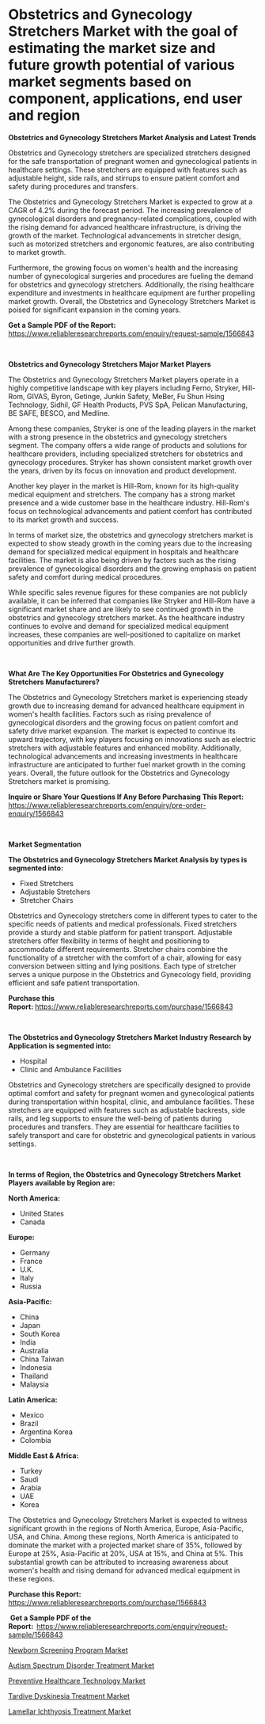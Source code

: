 <p><h1>Obstetrics and Gynecology Stretchers Market with the goal of estimating the market size and future growth potential of various market segments based on component, applications, end user and region</h1></p><p><strong>Obstetrics and Gynecology Stretchers Market Analysis and Latest Trends</strong></p>
<p><p>Obstetrics and Gynecology stretchers are specialized stretchers designed for the safe transportation of pregnant women and gynecological patients in healthcare settings. These stretchers are equipped with features such as adjustable height, side rails, and stirrups to ensure patient comfort and safety during procedures and transfers.</p><p>The Obstetrics and Gynecology Stretchers Market is expected to grow at a CAGR of 4.2% during the forecast period. The increasing prevalence of gynecological disorders and pregnancy-related complications, coupled with the rising demand for advanced healthcare infrastructure, is driving the growth of the market. Technological advancements in stretcher design, such as motorized stretchers and ergonomic features, are also contributing to market growth.</p><p>Furthermore, the growing focus on women's health and the increasing number of gynecological surgeries and procedures are fueling the demand for obstetrics and gynecology stretchers. Additionally, the rising healthcare expenditure and investments in healthcare equipment are further propelling market growth. Overall, the Obstetrics and Gynecology Stretchers Market is poised for significant expansion in the coming years.</p></p>
<p><strong>Get a Sample PDF of the Report:&nbsp;</strong> <a href="https://www.reliableresearchreports.com/enquiry/request-sample/1566843">https://www.reliableresearchreports.com/enquiry/request-sample/1566843</a></p>
<p>&nbsp;</p>
<p><strong>Obstetrics and Gynecology Stretchers Major Market Players</strong></p>
<p><p>The Obstetrics and Gynecology Stretchers Market players operate in a highly competitive landscape with key players including Ferno, Stryker, Hill-Rom, GIVAS, Byron, Getinge, Junkin Safety, MeBer, Fu Shun Hsing Technology, Sidhil, GF Health Products, PVS SpA, Pelican Manufacturing, BE SAFE, BESCO, and Medline.</p><p>Among these companies, Stryker is one of the leading players in the market with a strong presence in the obstetrics and gynecology stretchers segment. The company offers a wide range of products and solutions for healthcare providers, including specialized stretchers for obstetrics and gynecology procedures. Stryker has shown consistent market growth over the years, driven by its focus on innovation and product development.</p><p>Another key player in the market is Hill-Rom, known for its high-quality medical equipment and stretchers. The company has a strong market presence and a wide customer base in the healthcare industry. Hill-Rom's focus on technological advancements and patient comfort has contributed to its market growth and success.</p><p>In terms of market size, the obstetrics and gynecology stretchers market is expected to show steady growth in the coming years due to the increasing demand for specialized medical equipment in hospitals and healthcare facilities. The market is also being driven by factors such as the rising prevalence of gynecological disorders and the growing emphasis on patient safety and comfort during medical procedures.</p><p>While specific sales revenue figures for these companies are not publicly available, it can be inferred that companies like Stryker and Hill-Rom have a significant market share and are likely to see continued growth in the obstetrics and gynecology stretchers market. As the healthcare industry continues to evolve and demand for specialized medical equipment increases, these companies are well-positioned to capitalize on market opportunities and drive further growth.</p></p>
<p>&nbsp;</p>
<p><strong>What Are The Key Opportunities For Obstetrics and Gynecology Stretchers Manufacturers?</strong></p>
<p><p>The Obstetrics and Gynecology Stretchers market is experiencing steady growth due to increasing demand for advanced healthcare equipment in women's health facilities. Factors such as rising prevalence of gynecological disorders and the growing focus on patient comfort and safety drive market expansion. The market is expected to continue its upward trajectory, with key players focusing on innovations such as electric stretchers with adjustable features and enhanced mobility.  Additionally, technological advancements and increasing investments in healthcare infrastructure are anticipated to further fuel market growth in the coming years. Overall, the future outlook for the Obstetrics and Gynecology Stretchers market is promising.</p></p>
<p><strong>Inquire or Share Your Questions If Any Before Purchasing This Report:</strong> <a href="https://www.reliableresearchreports.com/enquiry/pre-order-enquiry/1566843">https://www.reliableresearchreports.com/enquiry/pre-order-enquiry/1566843</a></p>
<p>&nbsp;</p>
<p><strong>Market Segmentation</strong></p>
<p><strong>The Obstetrics and Gynecology Stretchers Market Analysis by types is segmented into:</strong></p>
<p><ul><li>Fixed Stretchers</li><li>Adjustable Stretchers</li><li>Stretcher Chairs</li></ul></p>
<p><p>Obstetrics and Gynecology stretchers come in different types to cater to the specific needs of patients and medical professionals. Fixed stretchers provide a sturdy and stable platform for patient transport. Adjustable stretchers offer flexibility in terms of height and positioning to accommodate different requirements. Stretcher chairs combine the functionality of a stretcher with the comfort of a chair, allowing for easy conversion between sitting and lying positions. Each type of stretcher serves a unique purpose in the Obstetrics and Gynecology field, providing efficient and safe patient transportation.</p></p>
<p><strong>Purchase this Report:&nbsp;</strong><a href="https://www.reliableresearchreports.com/purchase/1566843">https://www.reliableresearchreports.com/purchase/1566843</a></p>
<p>&nbsp;</p>
<p><strong>The Obstetrics and Gynecology Stretchers Market Industry Research by Application is segmented into:</strong></p>
<p><ul><li>Hospital</li><li>Clinic and Ambulance Facilities</li></ul></p>
<p><p>Obstetrics and Gynecology stretchers are specifically designed to provide optimal comfort and safety for pregnant women and gynecological patients during transportation within hospital, clinic, and ambulance facilities. These stretchers are equipped with features such as adjustable backrests, side rails, and leg supports to ensure the well-being of patients during procedures and transfers. They are essential for healthcare facilities to safely transport and care for obstetric and gynecological patients in various settings.</p></p>
<p>&nbsp;</p>
<p><strong>In terms of Region, the Obstetrics and Gynecology Stretchers Market Players available by Region are:</strong></p>
<p>
    <p> <strong> North America: </strong>
        <ul>
            <li>United States</li>
            <li>Canada</li>
        </ul>
        </p> 
    <p> <strong> Europe: </strong>
        <ul>
            <li>Germany</li>
            <li>France</li>
            <li>U.K.</li>
            <li>Italy</li>
            <li>Russia</li>
        </ul>
        </p> 
    <p> <strong> Asia-Pacific: </strong>
        <ul>
            <li>China</li>
            <li>Japan</li>
            <li>South Korea</li>
            <li>India</li>
            <li>Australia</li>
            <li>China Taiwan</li>
            <li>Indonesia</li>
            <li>Thailand</li>
            <li>Malaysia</li>
        </ul>
        </p> 
    <p> <strong> Latin America: </strong>
        <ul>
            <li>Mexico</li>
            <li>Brazil</li>
            <li>Argentina Korea</li>
            <li>Colombia</li>
        </ul>
        </p> 
    <p> <strong> Middle East & Africa: </strong>
        <ul>
            <li>Turkey</li>
            <li>Saudi</li>
            <li>Arabia</li>
            <li>UAE</li>
            <li>Korea</li>
        </ul>
    </p>
    </p>
<p><p>The Obstetrics and Gynecology Stretchers Market is expected to witness significant growth in the regions of North America, Europe, Asia-Pacific, USA, and China. Among these regions, North America is anticipated to dominate the market with a projected market share of 35%, followed by Europe at 25%, Asia-Pacific at 20%, USA at 15%, and China at 5%. This substantial growth can be attributed to increasing awareness about women's health and rising demand for advanced medical equipment in these regions.</p></p>
<p><strong>Purchase this Report: </strong><a href="https://www.reliableresearchreports.com/purchase/1566843">https://www.reliableresearchreports.com/purchase/1566843</a></p>
<p>&nbsp;<strong>Get a Sample PDF of the Report:&nbsp;&nbsp;</strong><a href="https://www.reliableresearchreports.com/enquiry/request-sample/1566843">https://www.reliableresearchreports.com/enquiry/request-sample/1566843</a></p>
<p><strong></strong></p>
<p><p><a href="https://medium.com/@danmacdonald740/newborn-screening-program-market-size-market-outlook-and-market-forecast-2024-to-2031-491924b227a8">Newborn Screening Program Market</a></p><p><a href="https://medium.com/@danmacdonald740/autism-spectrum-disorder-treatment-market-insights-into-market-cagr-market-trends-and-growth-978e3736852f">Autism Spectrum Disorder Treatment Market</a></p><p><a href="https://medium.com/@danmacdonald740/preventive-healthcare-technology-market-size-and-market-trends-complete-industry-overview-2024-to-3fa96229666c">Preventive Healthcare Technology Market</a></p><p><a href="https://medium.com/@andrewgarza766/tardive-dyskinesia-treatment-market-insights-into-market-cagr-market-trends-and-growth-c3540f8b84dd">Tardive Dyskinesia Treatment Market</a></p><p><a href="https://medium.com/@danmacdonald740/lamellar-ichthyosis-treatment-market-insights-into-market-cagr-market-trends-and-growth-29b0242883d4">Lamellar Ichthyosis Treatment Market</a></p></p>